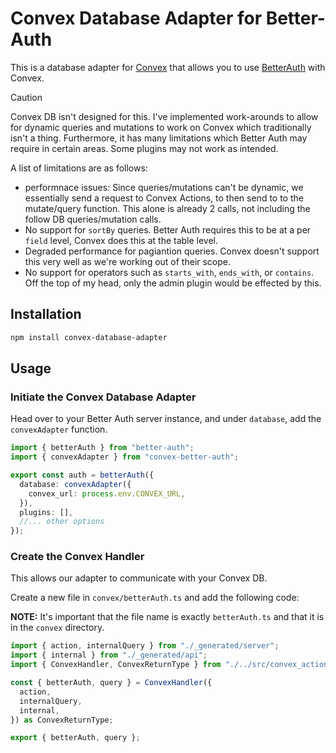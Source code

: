 # Convex Database Adapter for Better-Auth

This is a database adapter for [Convex](https://www.convex.dev/) that allows you to use [BetterAuth](https://www.better-auth.com/) with Convex.

> [!CAUTION]
> Convex DB isn't designed for this. I've implemented work-arounds to allow for dynamic queries and mutations to work on Convex which traditionally isn't a thing.
> Furthermore, it has many limitations which Better Auth may require in certain areas. Some plugins may not work as intended.
>
> A list of limitations are as follows:
>
> - performnace issues: Since queries/mutations can't be dynamic, we essentially send a request to Convex Actions, to then send to to the mutate/query function. This alone is already 2 calls, not including the follow DB queries/mutation calls.
> - No support for `sortBy` queries. Better Auth requires this to be at a per `field` level, Convex does this at the table level.
> - Degraded performance for pagiantion queries. Convex doesn't support this very well as we're working out of their scope.
> - No support for operators such as `starts_with`, `ends_with`, or `contains`. Off the top of my head, only the admin plugin would be effected by this.

## Installation

```bash
npm install convex-database-adapter
```

## Usage

### Initiate the Convex Database Adapter

Head over to your Better Auth server instance, and under `database`, add the `convexAdapter` function.

```ts
import { betterAuth } from "better-auth";
import { convexAdapter } from "convex-better-auth";

export const auth = betterAuth({
  database: convexAdapter({
    convex_url: process.env.CONVEX_URL,
  }),
  plugins: [],
  //... other options
});
```

### Create the Convex Handler

This allows our adapter to communicate with your Convex DB.

Create a new file in `convex/betterAuth.ts` and add the following code:

**NOTE:** It's important that the file name is exactly `betterAuth.ts` and that it is in the `convex` directory.

```ts
import { action, internalQuery } from "./_generated/server";
import { internal } from "./_generated/api";
import { ConvexHandler, ConvexReturnType } from "./../src/convex_action";

const { betterAuth, query } = ConvexHandler({
  action,
  internalQuery,
  internal,
}) as ConvexReturnType;

export { betterAuth, query };
```
